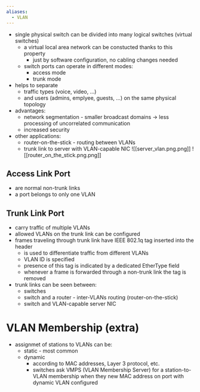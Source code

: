 ```yaml
---
aliases:
  - VLAN
---
```


- single physical switch can be divided into many logical switches (virtual switches)
	- a virtual local area network can be constucted thanks to this property
		- just by software configuration, no cabling changes needed
	- switch ports can operate in different modes:
		- access mode
		- trunk mode
- helps to separate 
	- traffic types (voice, video, ...) 
	- and users (admins, emplyee, guests, ...) on the same physical topology
- advantages:
	- network segmentation - smaller broadcast domains -> less processing of uncorrelated communication
	- increased security
- other applications:
	- router-on-the-stick - routing between VLANs
	- trunk link to server with VLAN-capable NIC
![[server_vlan.png.png]]
![[router_on_the_stick.png.png]]
## Access Link Port
- are normal non-trunk links
- a port belongs to only one VLAN
## Trunk Link Port
- carry traffic of multiple VLANs
- allowed VLANs on the trunk link can be configured
- frames traveling through trunk link have IEEE 802.1q tag inserted into the header
	- is used to differentiate traffic from different VLANs
	- VLAN ID is specified
	- presence of this tag is indicated by a dedicated EtherType field
	- whenever a frame is forwarded through a non-trunk link the tag is removed
- trunk links can be seen between: 
	- switches
	- switch and a router - inter-VLANs routing (router-on-the-stick)
	- switch and VLAN-capable server NIC

# VLAN Membership (extra)
- assignmet of stations to VLANs can be:
	- static - most common
	- dynamic 
		- according to MAC addresses, Layer 3 protocol, etc.
		- switches ask VMPS (VLAN Membership Server) for a station-to-VLAN membership when they new MAC address on port with dynamic VLAN configured
	
